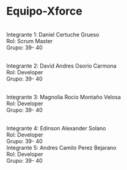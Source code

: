 # Equipo-Xforce

\
Integrante 1: Daniel Certuche Grueso \
Rol: Scrum Master \
Grupo: 39- 40

\
Integrante 2: David Andres Osorio Carmona \
Rol: Developer \
Grupo: 39- 40

\
Integrante 3: Magnolia Rocio Montaño Velosa \
Rol: Developer \
Grupo: 39- 40

\
Integrante 4: Edinson Alexander Solano \
Rol: Developer \
Grupo: 39- 40
\
Integrante 5: Andres Camilo Perez Bejarano \
Rol: Developer \
Grupo: 39- 40
